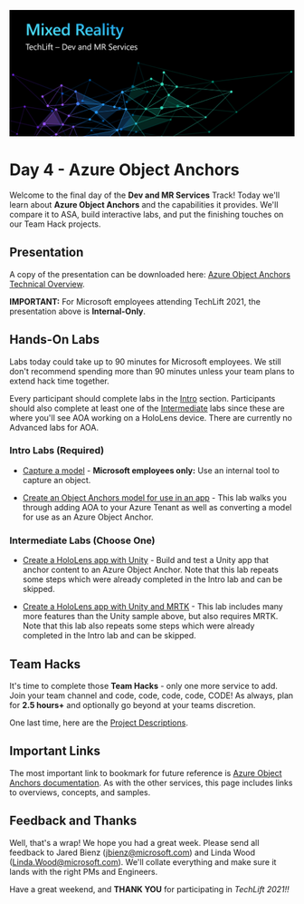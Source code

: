 ![Dev Track Banner](Images/MRTL-DevBanner.png)

# Day 4 - Azure Object Anchors

Welcome to the final day of the **Dev and MR Services** Track! Today we'll learn about **Azure Object Anchors** and the capabilities it provides. We'll compare it to ASA, build interactive labs, and put the finishing touches on our Team Hack projects.

## Presentation

A copy of the presentation can be downloaded here: [Azure Object Anchors Technical Overview](https://microsoft.sharepoint.com/:p:/t/MRTechLift/EQrJ6FxqS8VIuFD5eyFvahcB-wjN5YqFblrlDjbpBHP27Q?e=3SFwbx).

**IMPORTANT:** For Microsoft employees attending TechLift 2021, the presentation above is **Internal-Only**.

## Hands-On Labs

Labs today could take up to 90 minutes for Microsoft employees. We still don't recommend spending more than 90 minutes unless your team plans to extend hack time together.

Every participant should complete labs in the [Intro](#intro-labs-required) section. Participants should also complete at least one of the [Intermediate](#intermediate-labs-choose-one) labs since these are where you'll see AOA working on a HoloLens device. There are currently no Advanced labs for AOA.

### Intro Labs (Required)

- [Capture a model](ocap.md) - **Microsoft employees only:** Use an internal tool to capture an object.

- [Create an Object Anchors model for use in an app](https://docs.microsoft.com/en-us/azure/object-anchors/quickstarts/get-started-model-conversion) - This lab walks you through adding AOA to your Azure Tenant as well as converting a model for use as an Azure Object Anchor.

### Intermediate Labs (Choose One)

- [Create a HoloLens app with Unity](https://docs.microsoft.com/en-us/azure/remote-rendering/quickstarts/render-model) - Build and test a Unity app that anchor content to an Azure Object Anchor. Note that this lab repeats some steps which were already completed in the Intro lab and can be skipped.

- [Create a HoloLens app with Unity and MRTK](https://docs.microsoft.com/en-us/azure/object-anchors/quickstarts/get-started-unity-hololens-mrtk?tabs=unity-package-web-ui) - This lab includes many more features than the Unity sample above, but also requires MRTK. Note that this lab also repeats some steps which were already completed in the Intro lab and can be skipped.

## Team Hacks

It's time to complete those **Team Hacks** - only one more service to add. Join your team channel and code, code, code, code, CODE! As always, plan for **2.5 hours+** and optionally go beyond at your teams discretion.

One last time, here are the [Project Descriptions](projects.md).

## Important Links

The most important link to bookmark for future reference is [Azure Object Anchors documentation](https://docs.microsoft.com/en-us/azure/object-anchors/). As with the other services, this page includes links to overviews, concepts, and samples.

## Feedback and Thanks

Well, that's a wrap! We hope you had a great week. Please send all feedback to Jared Bienz ([jbienz@microsoft.com](mailto:jbienz@microsoft.com)) and Linda Wood ([Linda.Wood@microsoft.com](mailto:Linda.Wood@microsoft.com)). We'll collate everything and make sure it lands with the right PMs and Engineers.

Have a great weekend, and **THANK YOU** for participating in *TechLift 2021!!*
